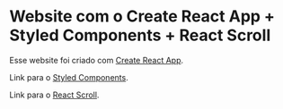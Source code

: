 # Website com o Create React App + Styled Components + React Scroll

Esse website foi criado com [Create React App](https://github.com/facebook/create-react-app).

Link para o [Styled Components](https://styled-components.com/).

Link para o [React Scroll](https://www.npmjs.com/package/react-scroll).